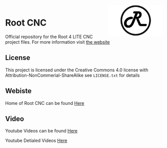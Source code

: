 <img align="right" width=175 src="Media/R_Logo.png" />

# Root CNC

Official repository for the Root 4 LITE CNC project files. For more information 
visit [the website](https://rootcnc.com)

## License

This project is licensed under the Creative Commons 4.0 license with 
Attribution-NonCommerial-ShareAlike see `LICENSE.txt` for details

## Webiste

Home of Root CNC can be found [Here](https://rootcnc.com/)

## Video

Youtube Videos can be found [Here](https://www.youtube.com/sailorpete12)

Youtube Detialed Videos [Here](https://youtube.com/playlist?list=PL5hghy18PulX9MyN64B8OuvGNHgI-aDYn)


